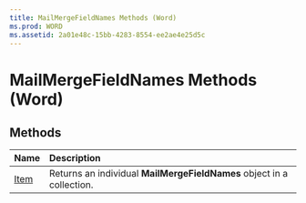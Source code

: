 ```yaml
---
title: MailMergeFieldNames Methods (Word)
ms.prod: WORD
ms.assetid: 2a01e48c-15bb-4283-8554-ee2ae4e25d5c
---
```



# MailMergeFieldNames Methods (Word)

## Methods



|**Name**|**Description**|
|:-----|:-----|
|[Item](mailmergefieldnames-item-method-word.md)|Returns an individual  **MailMergeFieldNames** object in a collection.|


